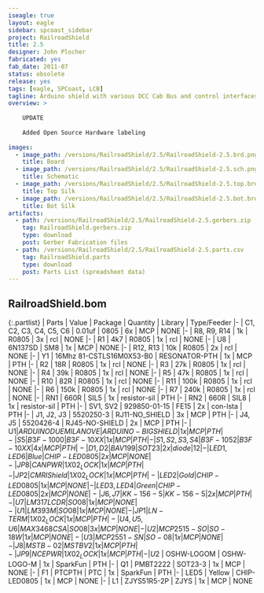 ```yaml
---
iseagle: true
layout: eagle
sidebar: spcoast_sidebar
project: RailroadShield
title: 2.5
designer: John Plocher
fabricated: yes
fab_date: 2011-07
status: obsolete
release: yes
tags: [eagle, SPCoast, LCB]
tagline: Arduino shield with various DCC Cab Bus and control interfaces
overview: >
    
    UPDATE
    
    Added Open Source Hardware labeling
    
images:
  - image_path: /versions/RailroadShield/2.5/RailroadShield-2.5.brd.png
    title: Board
  - image_path: /versions/RailroadShield/2.5/RailroadShield-2.5.sch.png
    title: Schematic
  - image_path: /versions/RailroadShield/2.5/RailroadShield-2.5.top.brd.png
    title: Top Silk
  - image_path: /versions/RailroadShield/2.5/RailroadShield-2.5.bot.brd.png
    title: Bot Silk
artifacts:
  - path: /versions/RailroadShield/2.5/RailroadShield-2.5.gerbers.zip
    tag: RailroadShield.gerbers.zip
    type: download
    post: Gerber Fabrication files
  - path: /versions/RailroadShield/2.5/RailroadShield-2.5.parts.csv
    tag: RailroadShield.parts
    type: download
    post: Parts List (spreadsheet data)
---
```


## RailroadShield.bom

{:.partlist}
| Parts | Value | Package | Quantity | Library | Type/Feeder
|-
| C1, C2, C3, C4, C5, C6 | 0.01uf | 0805 | 6x | MCP | NONE
|-
| R8, R9, R14 | 1k | R0805 | 3x | rcl | NONE
|-
| R1 | 4k7 | R0805 | 1x | rcl | NONE
|-
| U8 | 6N137SD | SM8 | 1x | MCP | NONE
|-
| R12, R13 | 10k | R0805 | 2x | rcl | NONE
|-
| Y1 | 16Mhz 81-CSTLS16M0X53-B0 | RESONATOR-PTH | 1x | MCP | PTH
|-
| R2 | 18R | R0805 | 1x | rcl | NONE
|-
| R3 | 27k | R0805 | 1x | rcl | NONE
|-
| R4 | 39k | R0805 | 1x | rcl | NONE
|-
| R5 | 47k | R0805 | 1x | rcl | NONE
|-
| R10 | 82R | R0805 | 1x | rcl | NONE
|-
| R11 | 100k | R0805 | 1x | rcl | NONE
|-
| R6 | 150k | R0805 | 1x | rcl | NONE
|-
| R7 | 240k | R0805 | 1x | rcl | NONE
|-
| RN1 | 660R | SIL5 | 1x | resistor-sil | PTH
|-
| RN2 | 660R | SIL8 | 1x | resistor-sil | PTH
|-
| SV1, SV2 | 929850-01-15 | FE15 | 2x | con-lsta | PTH
|-
| J1, J2, J3 | 5520250-3 | RJ11-NO_SHIELD | 3x | MCP | PTH
|-
| J4, J5 | 5520426-4 | RJ45-NO-SHIELD | 2x | MCP | PTH
|-
| U$1 | ARDUINODUEMILANOVE | ARDUINO-BIGSHIELD | 1x | MCP | PTH
|-
| S5 | B3F-1000 | B3F-10XX | 1x | MCP | PTH
|-
| S1, S2, S3, S4 | B3F-1052 | B3F-10XX | 4x | MCP | PTH
|-
| D1, D2 | BAV199 | SOT23 | 2x | diode | 12
|-
| LED1, LED6 | Blue | CHIP-LED0805 | 2x | MCP | NONE
|-
| JP8 | CANPWR | 1X02_LOCK | 1x | MCP | PTH
|-
| JP2 | CMRI Shield | 1X02_LOCK | 1x | MCP | PTH
|-
| LED2 | Gold | CHIP-LED0805 | 1x | MCP | NONE
|-
| LED3, LED4 | Green | CHIP-LED0805 | 2x | MCP | NONE
|-
| J6, J7 | KK-156-5 | KK-156-5 | 2x | MCP | PTH
|-
| U7 | LM317LCDR | SO08 | 1x | MCP | NONE
|-
| U1 | LM393M | SO08 | 1x | MCP | NONE
|-
| JP1 | LN-TERM | 1X02_LOCK | 1x | MCP | PTH
|-
| U4, U5, U6 | MAX3468CSA | SO08 | 3x | MCP | NONE
|-
| U2 | MCP2515-SO | SO-18W | 1x | MCP | NONE
|-
| U3 | MCP2551-SN | SO-08 | 1x | MCP | NONE
|-
| J8 | MSTB-02 | MSTBV2 | 1x | MCP | PTH
|-
| JP9 | NCEPWR | 1X02_LOCK | 1x | MCP | PTH
|-
| U$2 | OSHW-LOGOM | OSHW-LOGO-M | 1x | SparkFun | PTH
|-
| Q1 | PMBT2222 | SOT23-3 | 1x | MCP | NONE
|-
| F1 | PTCPTH | PTC | 1x | SparkFun | PTH
|-
| LED5 | Yellow | CHIP-LED0805 | 1x | MCP | NONE
|-
| L1 | ZJYS51R5-2P | ZJYS | 1x | MCP | NONE
